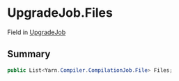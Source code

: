 # UpgradeJob.Files

Field in [UpgradeJob](api/csharp/yarn.compiler.upgrader.upgradejob.md)

## Summary



```csharp
public List<Yarn.Compiler.CompilationJob.File> Files;
```

